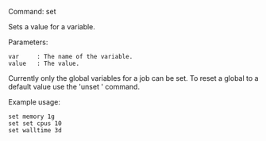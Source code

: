 Command:	set <var> <value>

Sets a value for a variable.

Parameters:

    var		: The name of the variable.
    value	: The value.

Currently only the global variables for a job can be set.
To reset a global to a default value use the 'unset <global>' command.

Example usage:

    set memory 1g
    set set cpus 10
    set walltime 3d

